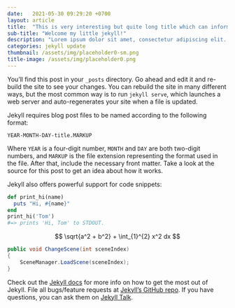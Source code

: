 ```yaml
---
date:   2021-05-30 09:29:20 +0700
layout: article
title:  "This is very interesting but quite long title which can inform you better"
sub-title: "Welcome my little jekyll!"
description: "Lorem ipsum dolor sit amet, consectetur adipiscing elit. Nam dapibus rutrum interdum. Etiam enim tellus, porta nec diam eget, facilisis vestibulum nibh. Aenean ac mi eleifend, commodo urna placerat, ultrices diam."
categories: jekyll update
thumbnail: /assets/img/placeholder0-sm.png
title-image: /assets/img/placeholder0.png
---
```

You’ll find this post in your `_posts` directory. Go ahead and edit it and re-build the site to see your changes. You can rebuild the site in many different ways, but the most common way is to run `jekyll serve`, which launches a web server and auto-regenerates your site when a file is updated.

Jekyll requires blog post files to be named according to the following format:

`YEAR-MONTH-DAY-title.MARKUP`

Where `YEAR` is a four-digit number, `MONTH` and `DAY` are both two-digit numbers, and `MARKUP` is the file extension representing the format used in the file. After that, include the necessary front matter. Take a look at the source for this post to get an idea about how it works.

Jekyll also offers powerful support for code snippets:

```ruby
def print_hi(name)
  puts "Hi, #{name}"
end
print_hi('Tom')
#=> prints 'Hi, Tom' to STDOUT.
```

$$ \sqrt{a^2 + b^2} + \int_{1}^{2} x^2 dx $$

```c#
public void ChangeScene(int sceneIndex)
{
    SceneManager.LoadScene(sceneIndex);
}
```

Check out the [Jekyll docs][jekyll-docs] for more info on how to get the most out of Jekyll. File all bugs/feature requests at [Jekyll’s GitHub repo][jekyll-gh]. If you have questions, you can ask them on [Jekyll Talk][jekyll-talk].

[jekyll-docs]: https://jekyllrb.com/docs/home
[jekyll-gh]:   https://github.com/jekyll/jekyll
[jekyll-talk]: https://talk.jekyllrb.com/
